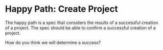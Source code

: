 # Happy Path: Create Project


The happy path is a spec that considers the results of a successful creation of a project. The spec should be able to confirm a successful creation of a project.

How do you think we will determine a success?

